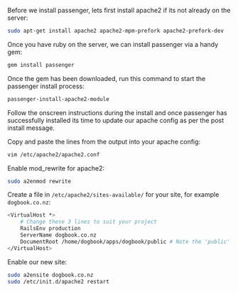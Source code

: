 Before we install passenger, lets first install apache2 if its not already on the server:
``` bash
sudo apt-get install apache2 apache2-mpm-prefork apache2-prefork-dev
```

Once you have ruby on the server, we can install passenger via a handy gem: 
``` bash
gem install passenger
```

Once the gem has been downloaded, run this command to start the passenger install process:
``` bash
passenger-install-apache2-module
```
Follow the onscreen instructions during the install and once passenger has successfully installed its time to update our apache config as per the post install message.

Copy and paste the lines from the output into your apache config:
``` bash
vim /etc/apache2/apache2.conf
```

Enable mod_rewrite for apache2:
``` bash 
sudo a2enmod rewrite
```

Create a file in ``` /etc/apache2/sites-available/ ``` for your site, for example ``` dogbook.co.nz ```:
``` bash
<VirtualHost *>
    # Change these 3 lines to suit your project
    RailsEnv production
    ServerName dogbook.co.nz
    DocumentRoot /home/dogbook/apps/dogbook/public # Note the 'public' directory
</VirtualHost>
```

Enable our new site:
``` bash
sudo a2ensite dogbook.co.nz
sudo /etc/init.d/apache2 restart
```